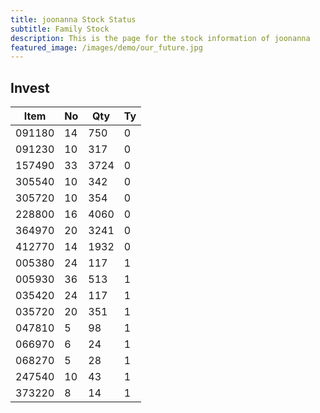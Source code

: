 ```yaml
---
title: joonanna Stock Status
subtitle: Family Stock 
description: This is the page for the stock information of joonanna
featured_image: /images/demo/our_future.jpg
---
```


## Invest

|  Item  | No | Qty  | Ty |
|--------|----|------|----|
| 091180 | 14 | 750  | 0  |
| 091230 | 10 | 317  | 0  | 
| 157490 | 33 | 3724 | 0  | 
| 305540 | 10 | 342  | 0  | 
| 305720 | 10 | 354  | 0  |  
| 228800 | 16 | 4060 | 0  |  
| 364970 | 20 | 3241 | 0  |  
| 412770 | 14 | 1932 | 0  | 
| 005380 | 24 | 117  | 1  | 
| 005930 | 36 | 513  | 1  | 
| 035420 | 24 | 117  | 1  | 
| 035720 | 20 | 351  | 1  | 
| 047810 | 5  | 98   | 1  | 
| 066970 | 6  | 24   | 1  | 
| 068270 | 5  | 28   | 1  | 
| 247540 | 10 | 43   | 1  | 
| 373220 | 8  | 14   | 1  | 


